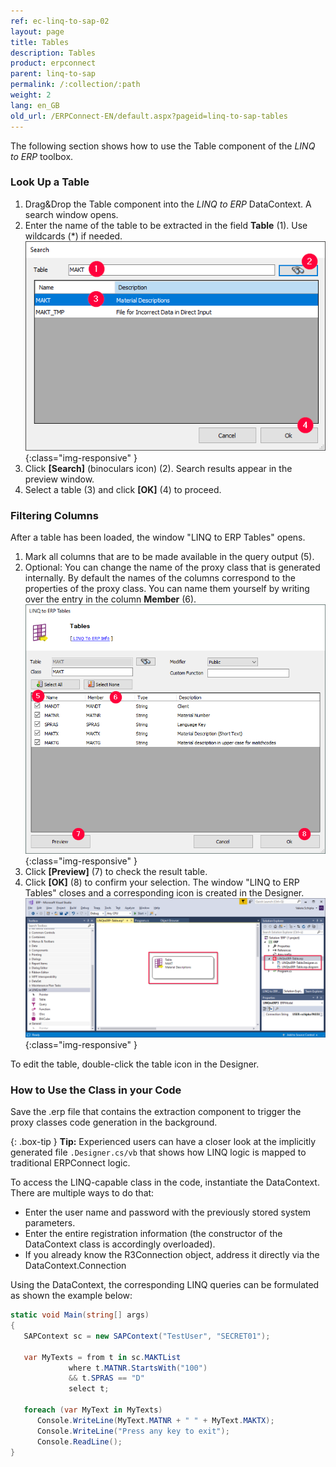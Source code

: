 ```yaml
---
ref: ec-linq-to-sap-02
layout: page
title: Tables
description: Tables
product: erpconnect
parent: linq-to-sap
permalink: /:collection/:path
weight: 2
lang: en_GB
old_url: /ERPConnect-EN/default.aspx?pageid=linq-to-sap-tables
---
```


The following section shows how to use the Table component of the *LINQ to ERP* toolbox.

### Look Up a Table
1. Drag&Drop the Table component into the *LINQ to ERP* DataContext. A search window opens. 
2. Enter the name of the table to be extracted in the field **Table** (1). Use wildcards (*) if needed. <br>
![LINQToERP-Tables-001](/img/content/LINQToERP-Tables-001.png){:class="img-responsive" }
3. Click **[Search]** (binoculars icon) (2). Search results appear in the preview window.
4. Select a table (3) and click **[OK]** (4) to proceed.

### Filtering Columns
After a table has been loaded, the window "LINQ to ERP Tables" opens. 

1. Mark all columns that are to be made available in the query output (5). 
2. Optional: You can change the name of the proxy class that is generated internally. 
By default the names of the columns correspond to the properties of the proxy class. 
You can name them yourself by writing over the entry in the column **Member** (6). <br>
![LINQToERP-Tables-002](/img/content/LINQToERP-Tables-002.png){:class="img-responsive" }
3. Click **[Preview]** (7) to check the result table.
4. Click **[OK]** (8) to confirm your selection. The window "LINQ to ERP Tables" closes and a corresponding icon is created in the Designer. <br>
![LINQToERP-Tables-003](/img/content/LINQToERP-Tables-003.png){:class="img-responsive" }

To edit the table, double-click the table icon in the Designer.

### How to Use the Class in your Code
Save the .erp file that contains the extraction component to trigger the proxy classes code generation in the background. <br>

{: .box-tip }
**Tip:** Experienced users can have a closer look at the implicitly generated file `.Designer.cs/vb` that shows how LINQ logic is mapped to traditional ERPConnect logic.  

To access the LINQ-capable class in the code, instantiate the DataContext. <br>
There are multiple ways to do that:
- Enter the user name and password with the previously stored system parameters. 
- Enter the entire registration information (the constructor of the DataContext class is accordingly overloaded). 
- If you already know the R3Connection object, address it directly via the DataContext.Connection

Using the DataContext, the corresponding LINQ queries can be formulated as shown the example below: <br>
```csharp
static void Main(string[] args) 
{ 
   SAPContext sc = new SAPContext("TestUser", "SECRET01"); 
  
   var MyTexts = from t in sc.MAKTList 
             where t.MATNR.StartsWith("100") 
             && t.SPRAS == "D" 
             select t; 
  
   foreach (var MyText in MyTexts) 
      Console.WriteLine(MyText.MATNR + " " + MyText.MAKTX); 
      Console.WriteLine("Press any key to exit"); 
      Console.ReadLine(); 
}
```
<!---
<details>
<summary>Klicken Sie hier, um das VB Beispiel zu öffnen</summary>
{% highlight visualbasic %}
Sub Main() 
   Dim sc As New LINQTable.SAPContext("TestUser", "SECRET01") 
   Dim MyTexts = From t In sc.MAKTList _ 
            Where t.MATNR.StartsWith("100") _ 
            And t.SPRAS = "D" 
  
   For Each MyText In MyTexts 
      Console.WriteLine(MyText.MATNR & " " & _ 
      MyText.MAKTX) 
   Next 
  
   Console.WriteLine("Press any key to exit") 
   Console.ReadLine() 
End Sub
{% endhighlight %}
</details>
  -->